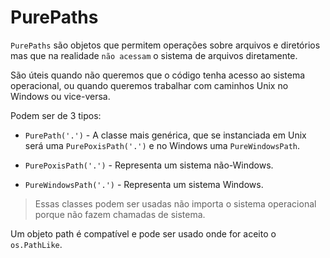 # PurePaths
  
`PurePaths` são objetos que permitem operações sobre arquivos e diretórios mas que na realidade `não acessam` o sistema de arquivos diretamente.
  
São úteis quando não queremos que o código tenha acesso ao sistema operacional, ou quando queremos trabalhar com caminhos Unix no Windows ou vice-versa.
  
Podem ser de 3 tipos:
  
* `PurePath('.')` - A classe mais genérica, que se instanciada em Unix será uma `PurePoxisPath('.')` e no Windows uma `PureWindowsPath`.
  
* `PurePoxisPath('.')` - Representa um sistema não-Windows.
  
* `PureWindowsPath('.')` - Representa um sistema Windows.
  
> Essas classes podem ser usadas não importa o sistema operacional porque não fazem chamadas de sistema.
  
Um objeto path é compatível e pode ser usado onde for aceito o `os.PathLike`.
  